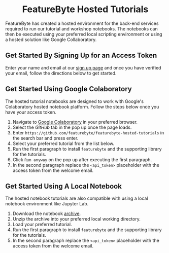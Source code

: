 <h1 align="center"> FeatureByte Hosted Tutorials </h1>

FeatureByte has created a hosted environment for the back-end services required to run our tutorial and workshop notebooks. The notebooks can then be executed using your preferred local scripting environment or using a hosted solution like Google Collaboratory.

## Get Started By Signing Up for an Access Token

Enter your name and email at our [sign up page](https://tutorials.featurebyte.com/tutorial/sign-up) and once you have verified your email, follow the directions below to get started.

## Get Started Using Google Colaboratory

The hosted tutorial notebooks are designed to work with Google's Colaboratory hosted notebook platform. Follow the steps below once you have your access token.

1. Navigate to [Google Colaboratory](https://colab.research.google.com/) in your preferred browser.
1. Select the *GitHub* tab in the pop up once the page loads.
1. Enter `https://github.com/featurebyte/featurebyte-hosted-tutorials` in the search bar and press enter.
1. Select your preferred tutorial from the list below.
1. Run the first paragraph to install `featurebyte` and the supporting library for the tutorials.
1. Click `Run anyway` on the pop up after executing the first paragraph.
1. In the second paragraph replace the `<api_token>` placeholder with the access token from the welcome email.

## Get Started Using A Local Notebook

The hosted notebook tutorials are also compatible with using a local notebook environment like Jupyter Lab.

1. Download the notebook [archive]().
1. Unzip the archive into your preferred local working directory.
1. Load your preferred tutorial.
1. Run the first paragraph to install `featurebyte` and the supporting library for the tutorials.
1. In the second paragraph replace the `<api_token>` placeholder with the access token from the welcome email.
